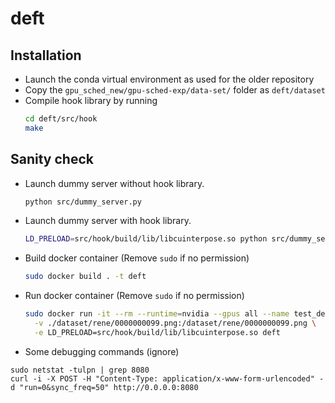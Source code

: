 # deft

## Installation
* Launch the conda virtual environment as used for the older repository
* Copy the `gpu_sched_new/gpu-sched-exp/data-set/` folder as `deft/dataset`
* Compile hook library by running  
  ```bash
  cd deft/src/hook
  make
  ```
## Sanity check
* Launch dummy server without hook library.
  ```bash
  python src/dummy_server.py
  ```
* Launch dummy server with hook library.
  ```bash
  LD_PRELOAD=src/hook/build/lib/libcuinterpose.so python src/dummy_server.py
  ```

* Build docker container (Remove `sudo` if no permission)
  ```bash
  sudo docker build . -t deft
  ```

* Run docker container (Remove `sudo` if no permission)
  ```bash
  sudo docker run -it --rm --runtime=nvidia --gpus all --name test_deft \
    -v ./dataset/rene/0000000099.png:/dataset/rene/0000000099.png \
    -e LD_PRELOAD=src/hook/build/lib/libcuinterpose.so deft
  ```

* Some debugging commands (ignore)

```
sudo netstat -tulpn | grep 8080
curl -i -X POST -H "Content-Type: application/x-www-form-urlencoded" -d "run=0&sync_freq=50" http://0.0.0.0:8080
```
